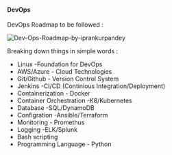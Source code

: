 #### DevOps

DevOps Roadmap to be followed :

<img src="https://i.ibb.co/njPgHCL/Dev-Ops-Roadmap-2.jpg" alt="Dev-Ops-Roadmap-by-iprankurpandey">


Breaking down things in simple words :

* Linux -Foundation for DevOps
* AWS/Azure - Cloud Technologies
* Git/Github - Version Control System
* Jenkins -CI/CD (Continious Integration/Deployment)
* Containerization - Docker
* Container Orchestration -K8/Kubernetes
* Database -SQL/DynamoDB
* Configration -Ansible/Terraform
* Monitoring - Promethus
* Logging -ELK/Splunk
* Bash scripting
* Programming Language - Python
